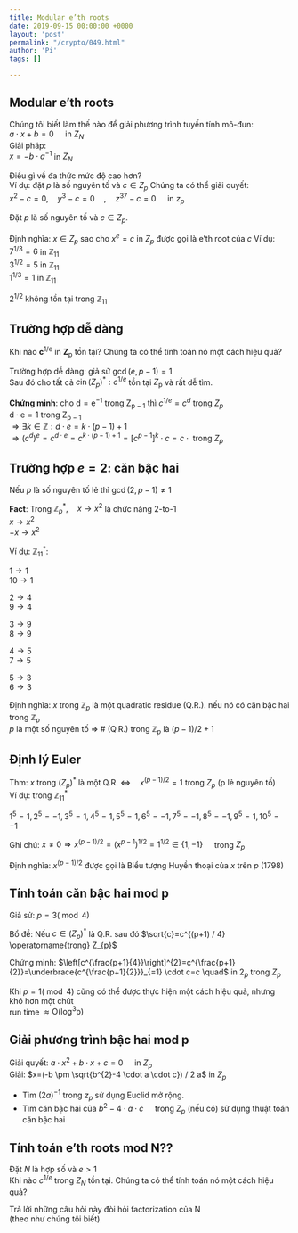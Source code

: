 ```yaml
---
title: Modular e’th roots
date: 2019-09-15 00:00:00 +0000
layout: 'post'
permalink: "/crypto/049.html"
author: 'Pi'
tags: []

---
```


## Modular e’th roots

Chúng tôi biết làm thế nào để giải phương trình tuyến tính mô-đun:<br/>
$a \cdot x+b=0 \quad$ in $Z_{N}$<br/>
Giải pháp:<br/>
$x=-b \cdot a^{-1}$ in $Z_{N}$

Điều gì về đa thức mức độ cao hơn?<br/>
Ví dụ: đặt $p$ là số nguyên tố và $c \in Z_{p}$ Chúng ta có thể giải quyết:<br/>
$x^{2}-c=0, \quad y^{3}-c=0 \quad, \quad z^{37}-c=0 \quad$ in $z_{p}$

Đặt $p$ là số nguyên tố và $c∈Z_p$.

Định nghĩa: $x \in Z_{p}$ sao cho $x^{e}=c$ in $Z_{p}$ được gọi là e’th root của $c$
Ví dụ:<br/>
$7^{1 / 3}=6$ in $\mathbb{Z}_{11}$<br/>
$3^{1 / 2}=5$ in $\mathbb{Z}_{11}$<br/>
$1^{1 / 3}=1$ in $\mathbb{Z}_{11}$<br/>

$2^{1 / 2}$ không tồn tại trong $\mathbb{Z}_{11}$

## Trường hợp dễ dàng

Khi nào $\mathbf{c}^{1 / \mathrm{e}}$ in $\mathbf{Z}_{\mathrm{p}}$ tồn tại? Chúng ta có thể tính toán nó một cách hiệu quả?

Trường hợp dễ dàng: giả sử $\operatorname{gcd}(e, p-1)=1$<br/>
Sau đó cho tất cả $c \operatorname{ in }\left(Z_{p}\right)^{*} : c^{1 / e}$ tồn tại $Z_{\mathrm{p}}$ và rất dễ tìm.

<b>Chứng minh</b>: cho $\mathrm{d}=\mathrm{e}^{-1}$ trong $\mathrm{Z}_{\mathrm{p}-1}$ thì $c^{1 / e}=c^{d}$ trong  $Z_p$<br/>
$\mathrm{d} \cdot \mathrm{e}=1$ trong $\mathrm{Z}_{\mathrm{p}-1}$<br/>
$\Rightarrow \exists k \in \mathbb{Z} : d \cdot e=k \cdot(p-1)+1$<br/>
$\Rightarrow\left(c^{d}\right)^{e}=c^{d \cdot e}=c^{k \cdot(p-1)+1} = \left[c^{p-1}\right]^{k} \cdot c=c \cdot \text { trong } Z_p$

## Trường hợp $e = 2$: căn bậc hai

Nếu $p$ là số nguyên tố lẻ thì $\operatorname{gcd}(2, p-1) \neq 1$

<b>Fact</b>: Trong $\mathbb{Z}_{p}^{*}, \quad x \rightarrow {x}^{2}$ là chức năng 2-to-1<br/>
$x \rightarrow x^2$<br/>
$-x \rightarrow x^2$<br/>

Ví dụ: $\mathbb{Z}_{11}^{*}$:<br/>

$1 \rightarrow 1$<br/>
$10 \rightarrow 1$<br/>

$2 \rightarrow 4$<br/>
$9 \rightarrow 4$<br/>

$3 \rightarrow 9$<br/>
$8 \rightarrow 9$<br/>

$4 \rightarrow 5$<br/>
$7 \rightarrow 5$<br/>

$5 \rightarrow 3$<br/>
$6 \rightarrow 3$<br/>

Định nghĩa: $x$ trong $\mathbb{Z}_{p}$ là một quadratic residue	(Q.R.). nếu nó có căn bậc hai trong $\mathbb{Z}_{p}$<br/>
$p$ là một số nguyên tố $\Rightarrow$ # (Q.R.)  trong $\mathbb{Z}_{p}$ là $(p-1) / 2+1$

## Định lý Euler

Thm: $x$ trong $\left(Z_{p}\right)^{*}$ là một Q.R. $\Leftrightarrow \quad x^{(p-1) / 2}=1$ trong $Z_{p}$ (p lẻ nguyên tố)<br/>
Ví dụ: trong  $\mathbb{Z}_{11}^{*}$<br/>

$1^{5} = 1, 2^{5} = -1, 3^{5} = 1, 4^{5} = 1, 5^{5} = 1, 6^{5} = -1, 7^{5} = -1, 8^{5} = -1, 9^{5} = 1, 10^{5} = -1$

Ghi chú: $x \neq 0 \Rightarrow x^{(p-1) / 2}=\left(x^{p-1}\right)^{1 / 2}=1^{1 / 2} \in\{1,-1\} \quad$ trong $Z_{p}$

Định nghĩa: $x^{(p-1) / 2}$ được gọi là Biểu tượng Huyền thoại của $x$ trên $p$ (1798)

## Tính toán căn bậc hai mod p

Giả sử: $p=3(\bmod 4)$

Bổ đề: Nếu $c \in\left(Z_{p}\right)^{*}$ là Q.R. sau đó $\sqrt{c}=c^{(p+1) / 4} \operatorname{trong} Z_{p}$

Chứng minh: $\left[c^{\frac{p+1}{4}}\right]^{2}=c^{\frac{p+1}{2}}=\underbrace{c^{\frac{p+1}{2}}}_{=1} \cdot c=c \quad$ in $2_{p}$ trong $Z_{p}$

Khi $p=1(\bmod 4)$ cũng có thể được thực hiện một cách hiệu quả, nhưng khó hơn một chút<br/>
run time $\approx \mathrm{O}\left(\log ^{3} \mathrm{p}\right)$

## Giải phương trình bậc hai mod p

Giải quyết: $a \cdot x^{2}+b \cdot x+c=0 \quad$ in $Z_{p}$<br/>
Giải: $x=(-b \pm \sqrt{b^{2}-4 \cdot a \cdot c}) / 2 a$ in $Z_{p}$

- Tim $(2 a)^{-1}$ trong $z_{p}$ sử dụng Euclid mở rộng.
- Tìm căn bậc hai của $b^{2}-4 \cdot a \cdot c \quad$ trong $Z_{p}$ (nếu có) sử dụng thuật toán căn bậc hai

## Tính toán e’th roots mod N??

Đặt $N$ là hợp số và $e>1$<br/>
Khi nào $c^{1 / e}$ trong $Z_{N}$ tồn tại. Chúng ta có thể tính toán nó một cách hiệu quả?<br/>

Trả lời những câu hỏi này đòi hỏi factorization của N<br/>
(theo như chúng tôi biết)
